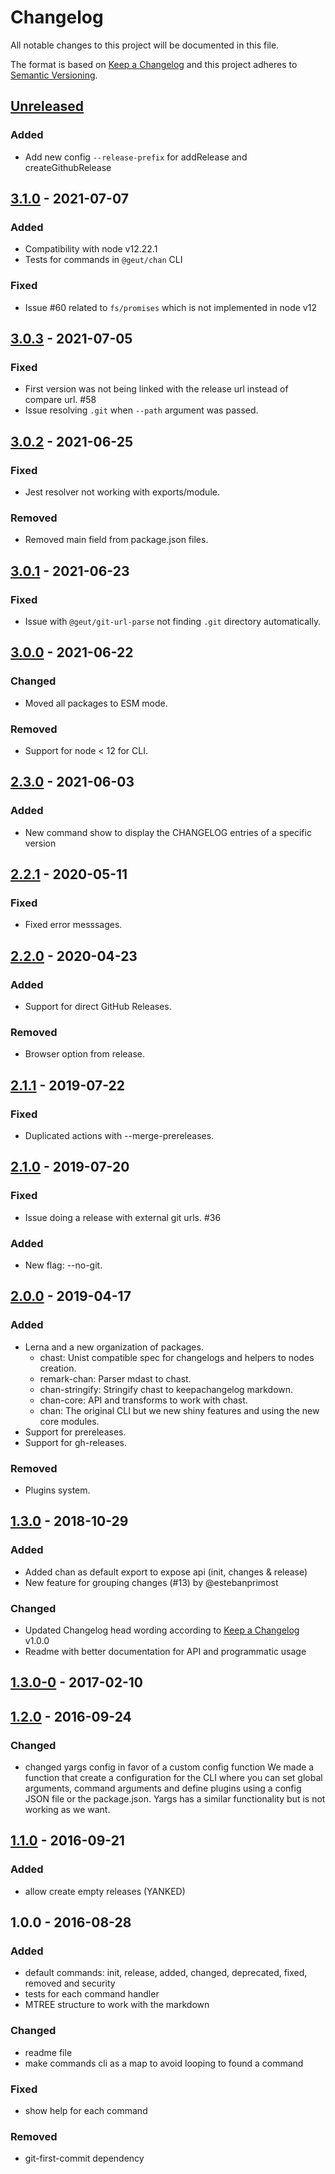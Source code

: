 # Changelog
All notable changes to this project will be documented in this file.

The format is based on [Keep a Changelog](http://keepachangelog.com/en/1.0.0/)
and this project adheres to [Semantic Versioning](http://semver.org/spec/v2.0.0.html).

## [Unreleased]
### Added
- Add new config `--release-prefix` for addRelease and createGithubRelease

## [3.1.0] - 2021-07-07
### Added
- Compatibility with node v12.22.1
- Tests for commands in `@geut/chan` CLI

### Fixed
- Issue #60 related to `fs/promises` which is not implemented in node v12

## [3.0.3] - 2021-07-05
### Fixed
- First version was not being linked with the release url instead of compare url. #58
- Issue resolving `.git` when `--path` argument was passed.

## [3.0.2] - 2021-06-25
### Fixed
- Jest resolver not working with exports/module.

### Removed
- Removed main field from package.json files.

## [3.0.1] - 2021-06-23
### Fixed
- Issue with `@geut/git-url-parse` not finding `.git` directory automatically.

## [3.0.0] - 2021-06-22
### Changed
- Moved all packages to ESM mode.

### Removed
- Support for node < 12 for CLI.

## [2.3.0] - 2021-06-03
### Added
- New command show to display the CHANGELOG entries of a specific version

## [2.2.1] - 2020-05-11
### Fixed
- Fixed error messsages.

## [2.2.0] - 2020-04-23
### Added
- Support for direct GitHub Releases.

### Removed
- Browser option from release.

## [2.1.1] - 2019-07-22
### Fixed
- Duplicated actions with --merge-prereleases.

## [2.1.0] - 2019-07-20
### Fixed
- Issue doing a release with external git urls. #36

### Added
- New flag: --no-git.

## [2.0.0] - 2019-04-17
### Added
- Lerna and a new organization of packages.
  - chast: Unist compatible spec for changelogs and helpers to nodes creation.
  - remark-chan: Parser mdast to chast.
  - chan-stringify: Stringify chast to keepachangelog markdown.
  - chan-core: API and transforms to work with chast.
  - chan: The original CLI but we new shiny features and using the new core modules.
- Support for prereleases.
- Support for gh-releases.

### Removed
- Plugins system.

## [1.3.0] - 2018-10-29
### Added
- Added chan as default export to expose api (init, changes & release)
- New feature for grouping changes (#13) by @estebanprimost

### Changed
- Updated Changelog head wording according to [Keep a Changelog](http://keepachangelog.com/) v1.0.0
- Readme with better documentation for API and programmatic usage

## [1.3.0-0] - 2017-02-10

## [1.2.0] - 2016-09-24
### Changed
- changed yargs config in favor of a custom config function
  We made a function that create a configuration for the CLI where you can set global arguments, command arguments and define plugins using a config JSON file or the package.json.
  Yargs has a similar functionality but is not working as we want.

## [1.1.0] - 2016-09-21
### Added
- allow create empty releases (YANKED)

## 1.0.0 - 2016-08-28
### Added
- default commands: init, release, added, changed, deprecated, fixed, removed and security
- tests for each command handler
- MTREE structure to work with the markdown

### Changed
- readme file
- make commands cli as a map to avoid looping to found a command

### Fixed
- show help for each command

### Removed
- git-first-commit dependency

[Unreleased]: https://github.com/geut/chan/compare/v3.1.0...HEAD
[3.1.0]: https://github.com/geut/chan/compare/v3.0.3...v3.1.0
[3.0.3]: https://github.com/geut/chan/compare/v3.0.2...v3.0.3
[3.0.2]: https://github.com/geut/chan/compare/v3.0.1...v3.0.2
[3.0.1]: https://github.com/geut/chan/compare/v3.0.0...v3.0.1
[3.0.0]: https://github.com/geut/chan/compare/v2.3.0...v3.0.0
[2.3.0]: https://github.com/geut/chan/compare/v2.2.1...v2.3.0
[2.2.1]: https://github.com/geut/chan/compare/v2.2.0...v2.2.1
[2.2.0]: https://github.com/geut/chan/compare/v2.1.1...v2.2.0
[2.1.1]: https://github.com/geut/chan/compare/v2.1.0...v2.1.1
[2.1.0]: https://github.com/geut/chan/compare/v2.0.0...v2.1.0
[2.0.0]: https://github.com/geut/chan/compare/v1.3.0...v2.0.0
[1.3.0]: https://github.com/geut/chan/compare/v1.3.0-0...v1.3.0
[1.3.0-0]: https://github.com/geut/chan/compare/v1.2.0...v1.3.0-0
[1.2.0]: https://github.com/geut/chan/compare/v1.1.0...v1.2.0
[1.1.0]: https://github.com/geut/chan/compare/v1.0.0...v1.1.0
